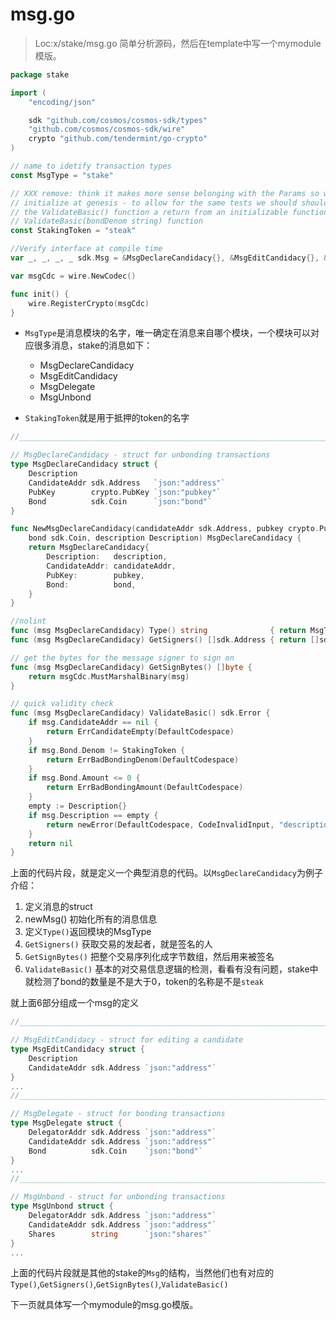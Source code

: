 # msg.go
> Loc:x/stake/msg.go
> 简单分析源码，然后在template中写一个mymodule模版。
 
```go
package stake

import (
	"encoding/json"

	sdk "github.com/cosmos/cosmos-sdk/types"
	"github.com/cosmos/cosmos-sdk/wire"
	crypto "github.com/tendermint/go-crypto"
)

// name to idetify transaction types
const MsgType = "stake"

// XXX remove: think it makes more sense belonging with the Params so we can
// initialize at genesis - to allow for the same tests we should should make
// the ValidateBasic() function a return from an initializable function
// ValidateBasic(bondDenom string) function
const StakingToken = "steak"

//Verify interface at compile time
var _, _, _, _ sdk.Msg = &MsgDeclareCandidacy{}, &MsgEditCandidacy{}, &MsgDelegate{}, &MsgUnbond{}

var msgCdc = wire.NewCodec()

func init() {
	wire.RegisterCrypto(msgCdc)
}
```
* `MsgType`是消息模块的名字，唯一确定在消息来自哪个模块，一个模块可以对应很多消息，stake的消息如下：
    * MsgDeclareCandidacy
    * MsgEditCandidacy
    * MsgDelegate
    * MsgUnbond
    
* `StakingToken`就是用于抵押的token的名字

```go
//______________________________________________________________________

// MsgDeclareCandidacy - struct for unbonding transactions
type MsgDeclareCandidacy struct {
	Description
	CandidateAddr sdk.Address   `json:"address"`
	PubKey        crypto.PubKey `json:"pubkey"`
	Bond          sdk.Coin      `json:"bond"`
}

func NewMsgDeclareCandidacy(candidateAddr sdk.Address, pubkey crypto.PubKey,
	bond sdk.Coin, description Description) MsgDeclareCandidacy {
	return MsgDeclareCandidacy{
		Description:   description,
		CandidateAddr: candidateAddr,
		PubKey:        pubkey,
		Bond:          bond,
	}
}

//nolint
func (msg MsgDeclareCandidacy) Type() string              { return MsgType } //TODO update "stake/declarecandidacy"
func (msg MsgDeclareCandidacy) GetSigners() []sdk.Address { return []sdk.Address{msg.CandidateAddr} }

// get the bytes for the message signer to sign on
func (msg MsgDeclareCandidacy) GetSignBytes() []byte {
	return msgCdc.MustMarshalBinary(msg)
}

// quick validity check
func (msg MsgDeclareCandidacy) ValidateBasic() sdk.Error {
	if msg.CandidateAddr == nil {
		return ErrCandidateEmpty(DefaultCodespace)
	}
	if msg.Bond.Denom != StakingToken {
		return ErrBadBondingDenom(DefaultCodespace)
	}
	if msg.Bond.Amount <= 0 {
		return ErrBadBondingAmount(DefaultCodespace)
	}
	empty := Description{}
	if msg.Description == empty {
		return newError(DefaultCodespace, CodeInvalidInput, "description must be included")
	}
	return nil
}
```
上面的代码片段，就是定义一个典型消息的代码。以`MsgDeclareCandidacy`为例子介绍：

1. 定义消息的struct
2. newMsg() 初始化所有的消息信息
3. 定义`Type()`返回模块的MsgType
4. `GetSigners()` 获取交易的发起者，就是签名的人
5. `GetSignBytes()` 把整个交易序列化成字节数组，然后用来被签名
6. `ValidateBasic()` 基本的对交易信息逻辑的检测，看看有没有问题，stake中就检测了bond的数量是不是大于0，token的名称是不是`steak`

就上面6部分组成一个msg的定义

```go
//______________________________________________________________________

// MsgEditCandidacy - struct for editing a candidate
type MsgEditCandidacy struct {
	Description
	CandidateAddr sdk.Address `json:"address"`
}
...
//______________________________________________________________________

// MsgDelegate - struct for bonding transactions
type MsgDelegate struct {
	DelegatorAddr sdk.Address `json:"address"`
	CandidateAddr sdk.Address `json:"address"`
	Bond          sdk.Coin    `json:"bond"`
}
...
//______________________________________________________________________

// MsgUnbond - struct for unbonding transactions
type MsgUnbond struct {
	DelegatorAddr sdk.Address `json:"address"`
	CandidateAddr sdk.Address `json:"address"`
	Shares        string      `json:"shares"`
}
...
```

上面的代码片段就是其他的stake的`Msg`的结构，当然他们也有对应的`Type()`,`GetSigners()`,`GetSignBytes()`,`ValidateBasic()`

下一页就具体写一个mymodule的msg.go模版。
